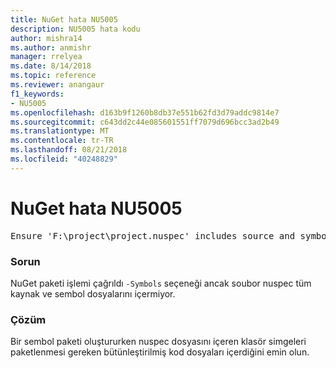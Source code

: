 ```yaml
---
title: NuGet hata NU5005
description: NU5005 hata kodu
author: mishra14
ms.author: anmishr
manager: rrelyea
ms.date: 8/14/2018
ms.topic: reference
ms.reviewer: anangaur
f1_keywords:
- NU5005
ms.openlocfilehash: d163b9f1260b8db37e551b62fd3d79addc9814e7
ms.sourcegitcommit: c643dd2c44e085601551ff7079d696bcc3ad2b49
ms.translationtype: MT
ms.contentlocale: tr-TR
ms.lasthandoff: 08/21/2018
ms.locfileid: "40248829"
---
```

# <a name="nuget-error-nu5005"></a>NuGet hata NU5005
<pre>Ensure 'F:\project\project.nuspec' includes source and symbol files. For help on building symbols package, visit http://docs.nuget.org/.</pre>

### <a name="issue"></a>Sorun

NuGet paketi işlemi çağrıldı `-Symbols` seçeneği ancak soubor nuspec tüm kaynak ve sembol dosyalarını içermiyor.


### <a name="solution"></a>Çözüm

Bir sembol paketi oluştururken nuspec dosyasını içeren klasör simgeleri paketlenmesi gereken bütünleştirilmiş kod dosyaları içerdiğini emin olun.

